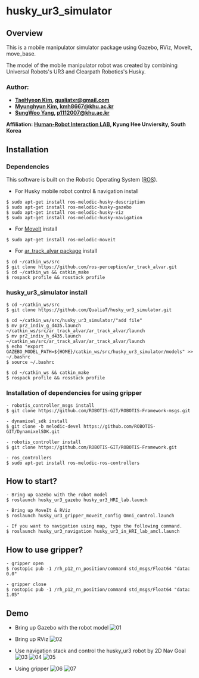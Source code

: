 # husky_ur3_simulator

## Overview
This is a mobile manipulator simulator package using Gazebo, RViz, MoveIt, move_base.

The model of the mobile manipulator robot was created by combining Universal Robots's UR3 and Clearpath Robotics's Husky.


### Author:
- **[TaeHyeon Kim](https://github.com/QualiaT), qualiatxr@gmail.com**
- **[Myunghyun Kim](https://github.com/kmh8667), kmh8667@khu.ac.kr**
- **[SungWoo Yang](https://github.com/Sungwwoo), p1112007@khu.ac.kr**

**Affiliation: [Human-Robot Interaction LAB](https://khu-hri.weebly.com), Kyung Hee Unviersity, South Korea**



## Installation

### Dependencies
This software is built on the Robotic Operating System ([ROS](http://wiki.ros.org/ROS/Installation)).

- For Husky mobile robot control & navigation install
```
$ sudo apt-get install ros-melodic-husky-description
$ sudo apt-get install ros-melodic-husky-gazebo
$ sudo apt-get install ros-melodic-husky-viz
$ sudo apt-get install ros-melodic-husky-navigation
```

- For [MoveIt](https://moveit.ros.org/) install
```
$ sudo apt-get install ros-melodic-moveit
```

- For [ar_track_alvar package](https://github.com/ros-perception/ar_track_alvar) install
```
$ cd ~/catkin_ws/src
$ git clone https://github.com/ros-perception/ar_track_alvar.git
$ cd ~/catkin_ws && catkin_make
$ rospack profile && rosstack profile
```

### husky_ur3_simulator install
```
$ cd ~/catkin_ws/src
$ git clone https://github.com/QualiaT/husky_ur3_simulator.git

$ cd ~/catkin_ws/src/husky_ur3_simulator/"add file"
$ mv pr2_indiv_g_d435.launch ~/catkin_ws/src/ar_track_alvar/ar_track_alvar/launch
$ mv pr2_indiv_h_d435.launch ~/catkin_ws/src/ar_track_alvar/ar_track_alvar/launch
$ echo "export GAZEBO_MODEL_PATH=${HOME}/catkin_ws/src/husky_ur3_simulator/models" >> ~/.bashrc
$ source ~/.bashrc

$ cd ~/catkin_ws && catkin_make
$ rospack profile && rosstack profile
```

### Installation of dependencies for using gripper
```
- robotis_controller_msgs install
$ git clone https://github.com/ROBOTIS-GIT/ROBOTIS-Framework-msgs.git

- dynamixel_sdk install
$ git clone -b melodic-devel https://github.com/ROBOTIS-GIT/DynamixelSDK.git

- robotis_controller install
$ git clone https://github.com/ROBOTIS-GIT/ROBOTIS-Framework.git

- ros_controllers
$ sudo apt-get install ros-melodic-ros-controllers
```


## How to start?
```
- Bring up Gazebo with the robot model
$ roslaunch husky_ur3_gazebo husky_ur3_HRI_lab.launch

- Bring up MoveIt & RViz
$ roslaunch husky_ur3_gripper_moveit_config Omni_control.launch

- If you want to navigation using map, type the following command.
$ roslaunch husky_ur3_navigation husky_ur3_in_HRI_lab_amcl.launch
```

## How to use gripper?
```
- gripper open
$ rostopic pub -1 /rh_p12_rn_position/command std_msgs/Float64 "data: 0.0"

- gripper close
$ rostopic pub -1 /rh_p12_rn_position/command std_msgs/Float64 "data: 1.05"
```

## Demo
- Bring up Gazebo with the robot model
![01](https://user-images.githubusercontent.com/87522493/126894178-fff15a46-084b-467d-ab79-00342c11b3d9.png)

- Bring up RViz
![02](https://user-images.githubusercontent.com/87522493/126894179-931a6e86-1f23-4c39-a117-6e848778c900.png)

- Use navigation stack and control the husky_ur3 robot by 2D Nav Goal
![03](https://user-images.githubusercontent.com/87522493/126894180-eee58562-234c-4c83-94c1-aa34b27d8c7f.png)
![04](https://user-images.githubusercontent.com/87522493/126894175-82393fef-d536-472d-97c4-1f9745dc5dee.png)
![05](https://user-images.githubusercontent.com/87522493/126894176-69413f38-e58f-4528-adea-48e183a290ef.png)

- Using gripper
![06](https://user-images.githubusercontent.com/87522493/135451260-1c6f8d0a-3add-4038-a1b6-956e9d5c8c1c.png)
![07](https://user-images.githubusercontent.com/87522493/135451273-42ccdfc3-d666-4838-9202-be8769894c86.png)
